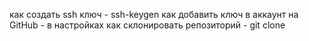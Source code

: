 как создать ssh ключ - ssh-keygen
как добавить ключ в аккаунт на GitHub - в настройках
как склонировать репозиторий - git clone
